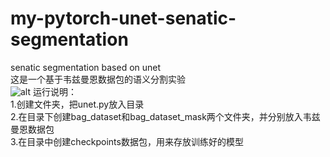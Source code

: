 # my-pytorch-unet-senatic-segmentation
senatic segmentation based on unet<br>
这是一个基于韦兹曼恩数据包的语义分割实验<br>
![alt](https://pic2.zhimg.com/v2-a2dff868c27f24fb778912ae150e994f_r.jpg "title")
运行说明：<br>
1.创建文件夹，把unet.py放入目录<br>
2.在目录下创建bag_dataset和bag_dataset_mask两个文件夹，并分别放入韦兹曼恩数据包<br>
3.在目录中创建checkpoints数据包，用来存放训练好的模型<br>
